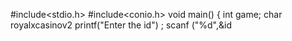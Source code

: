 #include<stdio.h>
#include<conio.h>
void main()
{ 
 int game;
 char royalxcasinov2
 printf("Enter the id") ;
 scanf ("%d",&id
 
